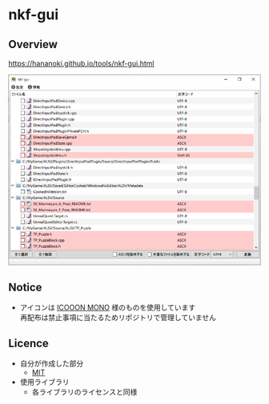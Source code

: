 # nkf-gui

## Overview

https://hananoki.github.io/tools/nkf-gui.html

![Preview](preview.png)  

## Notice
- アイコンは [ICOOON MONO](https://icooon-mono.com
) 様のものを使用しています  
再配布は禁止事項に当たるためリポジトリで管理していません  

## Licence
- 自分が作成した部分
  - [MIT](LICENSE)
- 使用ライブラリ
  - 各ライブラリのライセンスと同様

